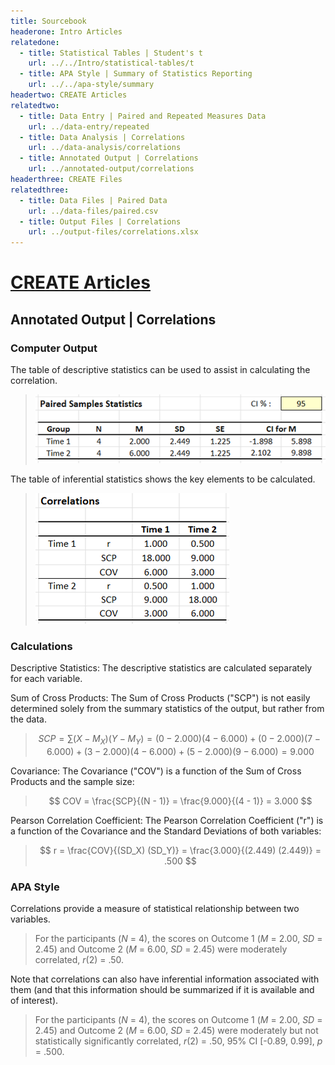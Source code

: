 ```yaml
---
title: Sourcebook
headerone: Intro Articles
relatedone:
  - title: Statistical Tables | Student's t
    url: ../../Intro/statistical-tables/t
  - title: APA Style | Summary of Statistics Reporting
    url: ../../apa-style/summary
headertwo: CREATE Articles
relatedtwo:
  - title: Data Entry | Paired and Repeated Measures Data
    url: ../data-entry/repeated
  - title: Data Analysis | Correlations
    url: ../data-analysis/correlations
  - title: Annotated Output | Correlations
    url: ../annotated-output/correlations
headerthree: CREATE Files
relatedthree:
  - title: Data Files | Paired Data
    url: ../data-files/paired.csv
  - title: Output Files | Correlations
    url: ../output-files/correlations.xlsx
---
```


# [CREATE Articles](../index.md)

## Annotated Output | Correlations

### Computer Output

The table of descriptive statistics can be used to assist in calculating the correlation.

> ![Screenshot of descriptive table](correlations2.png)

The table of inferential statistics shows the key elements to be calculated.

> ![Screenshot of inferential table](correlations3.png)

### Calculations

Descriptive Statistics: The descriptive statistics are calculated separately for each variable.

Sum of Cross Products: The Sum of Cross Products ("SCP") is not easily determined solely from the summary statistics of the output, but rather from the data.

> $$ SCP = \sum ( X - M_X ) ( Y - M_Y ) = ( 0 - 2.000 ) ( 4 - 6.000 ) + ( 0 - 2.000 )( 7 - 6.000 ) + ( 3 - 2.000 )( 4 - 6.000 ) + (5 - 2.000)(9 - 6.000) = 9.000 $$

Covariance: The Covariance ("COV") is a function of the Sum of Cross Products and the sample size:

> $$ COV = \frac{SCP}{(N - 1)} = \frac{9.000}{(4 - 1)} = 3.000 $$

Pearson Correlation Coefficient: The Pearson Correlation Coefficient ("r") is a function of the Covariance and the Standard Deviations of both variables:

> $$ r = \frac{COV}{(SD_X) (SD_Y)} = \frac{3.000}{(2.449) (2.449)} = .500 $$

### APA Style

Correlations provide a measure of statistical relationship between two variables. 

> For the participants (*N* = 4), the scores on Outcome 1 (*M* = 2.00, *SD* = 2.45) and Outcome 2 (*M* = 6.00, *SD* = 2.45) were moderately correlated, *r*(2) = .50.

Note that correlations can also have inferential information associated with them (and that this information should be summarized if it is available and of interest).

> For the participants (*N* = 4), the scores on Outcome 1 (*M* = 2.00, *SD* = 2.45) and Outcome 2 (*M* = 6.00, *SD* = 2.45) were moderately but not statistically significantly correlated, *r*(2) = .50, 95% CI [-0.89, 0.99], *p* = .500.
